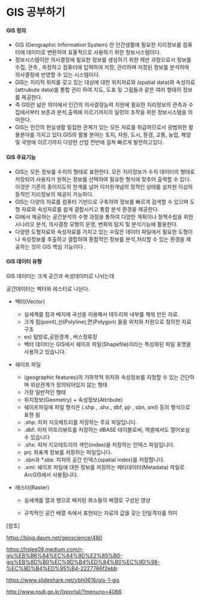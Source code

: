 # GIS 공부하기

#### GIS 정의 

- GIS (Geographic Information System) 란 인간생활에 필요한 지리정보를 컴퓨터에 데이터로 변환하여 효울적으로 사용하기 위한 정보시스템이다.
- 정보시스템이란 의사결정에 필요한 정보를 생성하기 위한 제반 과정으로서  정보를 수집, 관측 , 측정하고 컴퓨터에 입력하여 저장,  관리하며 저장된 정보를 분석하여 의사결정에 반영할 수 있는 시스템이다.
- GIS는 지리적 위치를 갖고 있는 대상에 대한 위치자료와 (spatial data)와 속성자료(attrubute data)를 통합 관리 하여 지도, 도표 및 그림들과 같은 여러 형태의 정보를 제공한다.
- 즉 GIS란 넒은 의미에서 인간의 의사결정능력 지원에 필요한 지리정보의 관측과 수집에서부터 보존과 분석,출력에 이르기까지의 일련의 조작을 위한 정보시스템을 의미한다. 
- GIS는 인간의 현실생활 밀접한 관계가 있는 모든 자료를 취급하므로서 광범위한 활용분야를 가지고 있다.GIS의 활용 분야는 토지, 자원, 도시, 환경, 교통, 농업, 해양 및 국방에 이르기까지 다양한 산업 전반에 걸쳐 빠르게 발전하고있다.



#### GIS 주요기능

- GIS는 모든 정보를 수치의 형태로 표현한다. 모든 지리정보가 수치 데이터의 형태로 저장되어 사용자가 원하는 정보를 선택하여 필요한 형식에 맞추어 출력할 수 있다. 이것은 기존의 종이지도의 한계를 넘어 이차원개념의 정적인 상태를 삼차원 이상의 동적인 지리정보의 제공이 가능하다.
- GIS는 다양의 자료를 컴퓨터 기반으로 구축하여 정보를 빠르게 검색할 수 있으며 도형 자료와 속성자료를 쉽게 결합시키고 통합 분석 환경을 제공한다.
- GI에서 제공하는 공간분석의 수행 과정을 통하여 다양한 계획이나 정책수립을 위한 시나리오 분석, 의사결정 모형의 운영, 변화의 탐지 및 분석기능에 활용한다.
- 다양한 도형자료와 속성자료를 가지고 있는 수많은 데이터 파일에서 필요한 도형이나 속성정보를 추출하고 결합하여 종합적인 정보를 분석,처리할 수 있는 환경을 제공하는 것이 GIS 핵심 기능이다 .



#### GIS 데이터 유형 

GIS 데이터는 크게 공간과 속성데이터로 나뉘는데

공간데이터는 벡터와 레스터로 나뉜다. 

- 벡터(Vector)

  - 실세계를 점과 베지에 곡선을 이용해서 테두리와 내부를 채워 만든 자료.
  - 크게 점(point),선(Polyline),면(Polygon) 들을 위치와 차원으로 정의한 자료구조
  - ex) 탐방로,공원경계 , 버스정류장
  - 벡터 데이터는 GIS에서 쉐이프 파일(Shapefile)이라는 특성화된 파일 포맷을 사용하고 있습니다.

  

- 쉐이프 파일 

  - (geographic features)의 기하학적 위치와 속성정보를 지정할 수 있는 간단하며 위상관계가 정의되어있지 않는 형태
  -  가장 일반적인 형태 
  - 위치정보(Geometry) + 속성정보(Attribute)
  - 쉐이프파일에 파일 형식은  (.shp , .shx , dbf, pjr , sbn, xml) 등의 형식으로 표현 됨
  - .shp: 피처 지오메트리를 저장하는 주요 파일입니다.
  - .dbf: 피처 어트리뷰트를 저장하는 dBASE 테이블로써, 엑셀에서도 열어보실 수 있습니다
  - .shx: 피처 지오테트리의 색인(index)을 저장하는 인덱스 파일입니다.
  - prj: 좌표계 정보를 저장하는 파일입니다.
  - .sbn과 *.sbx: 피처의 공간 인덱스(spatial index)를 저장합니다.
  - .xml: 쉐이프 파일에 대한 정보를 저장하는 메타데이터(Metadata) 파일로 ArcGIS에서 사용됩니다.

  

- 래스터(Raster)

  - 실세계를 열과 행으로 배치된 화소들의 배열로 구성된 영상 

  - 규칙적인 공간 배열 속에서 표현되는 자료의 값을 갖는 단일격자를 의미 

    





[참조]

 https://blog.daum.net/geoscience/480

https://hslee09.medium.com/r-gis%EB%B6%84%EC%84%9D%E2%85%B0-gis%EB%8D%B0%EC%9D%B4%ED%84%B0%EC%9D%98-%EC%9D%B4%ED%95%B4-2227766f2ebb

https://www.slideshare.net/ybh0616/gis-1-gis

http://www.nsdi.go.kr/lxportal/?menuno=4066